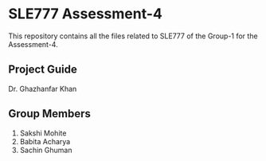 # SLE777 Assessment-4

This repository contains all the files related to SLE777 of the Group-1 for the Assessment-4.

## Project Guide
Dr. Ghazhanfar Khan

## Group Members
1. Sakshi Mohite
2. Babita Acharya
3. Sachin Ghuman

